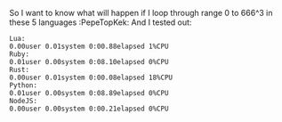 So I want to know what will happen if I loop through range 0 to 666^3 in these 5 languages :PepeTopKek:  And I tested out:

```
Lua:
0.00user 0.01system 0:00.88elapsed 1%CPU
Ruby:
0.01user 0.00system 0:08.10elapsed 0%CPU
Rust:
0.00user 0.01system 0:00.08elapsed 18%CPU
Python:
0.01user 0.00system 0:08.89elapsed 0%CPU
NodeJS:
0.00user 0.00system 0:00.21elapsed 0%CPU
```
